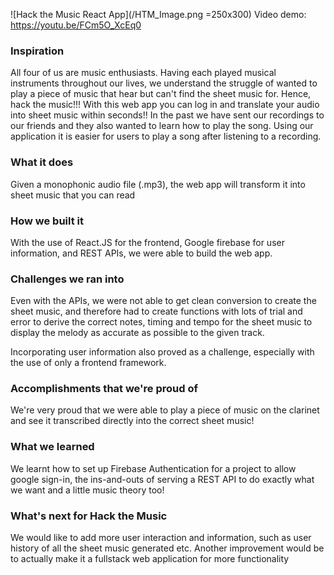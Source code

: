 ![Hack the Music React App](/HTM_Image.png =250x300)
Video demo: https://youtu.be/FCm5O_XcEq0

### Inspiration
All four of us are music enthusiasts. Having each played musical instruments throughout our lives, we understand the struggle of wanted to play a piece of music that hear but can't find the sheet music for. Hence, hack the music!!! With this web app you can log in and translate your audio into sheet music within seconds!! In the past we have sent our recordings to our friends and they also wanted to learn how to play the song. Using our application it is easier for users to play a song after listening to a recording.

### What it does
Given a monophonic audio file (.mp3), the web app will transform it into sheet music that you can read

### How we built it
With the use of React.JS for the frontend, Google firebase for user information, and REST APIs, we were able to build the web app.

### Challenges we ran into
Even with the APIs, we were not able to get clean conversion to create the sheet music, and therefore had to create functions with lots of trial and error to derive the correct notes, timing and tempo for the sheet music to display the melody as accurate as possible to the given track.

Incorporating user information also proved as a challenge, especially with the use of only a frontend framework.

### Accomplishments that we're proud of
We're very proud that we were able to play a piece of music on the clarinet and see it transcribed directly into the correct sheet music!

### What we learned
We learnt how to set up Firebase Authentication for a project to allow google sign-in, the ins-and-outs of serving a REST API to do exactly what we want and a little music theory too!

### What's next for Hack the Music
We would like to add more user interaction and information, such as user history of all the sheet music generated etc. Another improvement would be to actually make it a fullstack web application for more functionality
